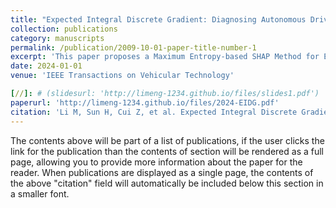 ```yaml
---
title: "Expected Integral Discrete Gradient: Diagnosing Autonomous Driving Model"
collection: publications
category: manuscripts
permalink: /publication/2009-10-01-paper-title-number-1
excerpt: 'This paper proposes a Maximum Entropy-based SHAP Method for Explaining Lane Change Decisions in Autonomous Vehicles, Solving the Black-Box Nature of AI Techniques.'
date: 2024-01-01
venue: 'IEEE Transactions on Vehicular Technology'

[//]: # (slidesurl: 'http://limeng-1234.github.io/files/slides1.pdf')
paperurl: 'http://limeng-1234.github.io/files/2024-EIDG.pdf'
citation: 'Li M, Sun H, Cui Z, et al. Expected Integral Discrete Gradient: Diagnosing Autonomous Driving Model[J]. IEEE Transactions on Vehicular Technology, 2024, doi=10.1109/TVT.2024.3436614'
---
```


The contents above will be part of a list of publications, if the user clicks the link for the publication than the contents of section will be rendered as a full page, allowing you to provide more information about the paper for the reader. When publications are displayed as a single page, the contents of the above "citation" field will automatically be included below this section in a smaller font.